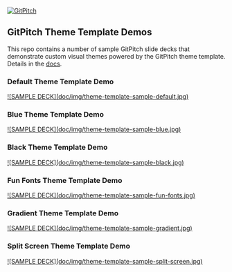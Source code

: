 [![GitPitch](https://gitpitch.com/assets/badge.svg)](https://gitpitch.com/gitpitch/theme-template-demos)

## GitPitch Theme Template Demos
 
This repo contains a number of sample GitPitch slide decks that demonstrate custom visual themes powered by the GitPitch theme template. Details in the [docs](https://gitpitch.com/docs/themes/demos).

### Default Theme Template Demo

<a target="_blank" href="https://gitpitch.com/gitpitch/theme-template-demos/master?p=decks/default">
![SAMPLE DECK](doc/img/theme-template-sample-default.jpg)
</a>


### Blue Theme Template Demo

<a target="_blank" href="https://gitpitch.com/gitpitch/theme-template-demos/master?p=decks/blue">
![SAMPLE DECK](doc/img/theme-template-sample-blue.jpg)
</a>

### Black Theme Template Demo

<a target="_blank" href="https://gitpitch.com/gitpitch/theme-template-demos/master?p=decks/black">
![SAMPLE DECK](doc/img/theme-template-sample-black.jpg)
</a>

### Fun Fonts Theme Template Demo

<a target="_blank" href="https://gitpitch.com/gitpitch/theme-template-demos/master?p=decks/fun-fonts">
![SAMPLE DECK](doc/img/theme-template-sample-fun-fonts.jpg)
</a>

### Gradient Theme Template Demo

<a target="_blank" href="https://gitpitch.com/gitpitch/theme-template-demos/master?p=decks/gradient">
![SAMPLE DECK](doc/img/theme-template-sample-gradient.jpg)
</a>

### Split Screen Theme Template Demo

<a target="_blank" href="https://gitpitch.com/gitpitch/theme-template-demos/master?p=decks/split-screen">
![SAMPLE DECK](doc/img/theme-template-sample-split-screen.jpg)
</a>

